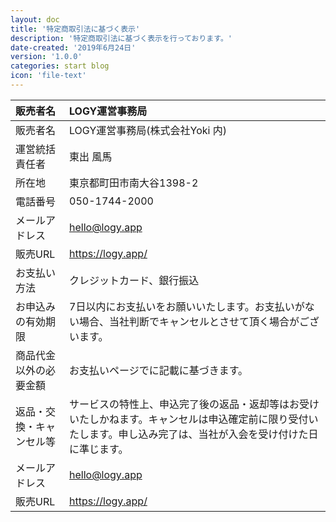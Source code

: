 ```yaml
---
layout: doc
title: '特定商取引法に基づく表示'
description: '特定商取引法に基づく表示を行っております。'
date-created: '2019年6月24日'
version: '1.0.0'
categories: start blog
icon: 'file-text'
---
```


| 販売者名 | LOGY運営事務局 |
|:-----------|:------------|
| 販売者名 | LOGY運営事務局(株式会社Yoki 内) |
| 運営統括責任者 | 東出 風馬 |
| 所在地 | 東京都町田市南大谷1398-2 |
| 電話番号 | 050-1744-2000 |
| メールアドレス | hello@logy.app |
| 販売URL | https://logy.app/ |
| お支払い方法 | クレジットカード、銀行振込 |
| お申込みの有効期限 | 7日以内にお支払いをお願いいたします。お支払いがない場合、当社判断でキャンセルとさせて頂く場合がございます。 |
| 商品代金以外の必要金額 | お支払いページでに記載に基づきます。 |
| 返品・交換・キャンセル等   | サービスの特性上、申込完了後の返品・返却等はお受けいたしかねます。キャンセルは申込確定前に限り受付いたします。申し込み完了は、当社が入会を受け付けた日に準じます。 |
| メールアドレス | hello@logy.app |
| 販売URL | https://logy.app/ |